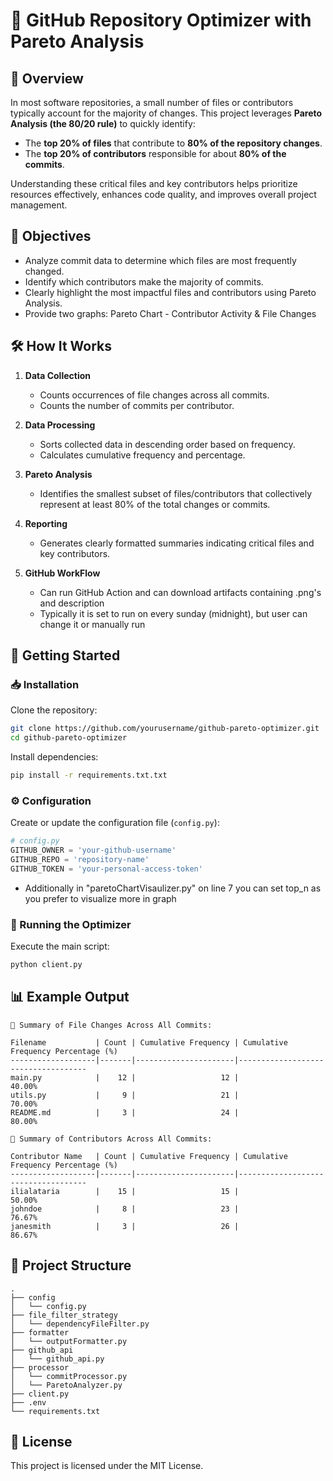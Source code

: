 # 🚀 GitHub Repository Optimizer with Pareto Analysis

## 📖 Overview

In most software repositories, a small number of files or contributors typically account for the majority of changes. This project leverages **Pareto Analysis (the 80/20 rule)** to quickly identify:

* The **top 20% of files** that contribute to **80% of the repository changes**.
* The **top 20% of contributors** responsible for about **80% of the commits**.

Understanding these critical files and key contributors helps prioritize resources effectively, enhances code quality, and improves overall project management.

## 🎯 Objectives

* Analyze commit data to determine which files are most frequently changed.
* Identify which contributors make the majority of commits.
* Clearly highlight the most impactful files and contributors using Pareto Analysis.
* Provide two graphs: Pareto Chart - Contributor Activity & File Changes

## 🛠 How It Works

1. **Data Collection**

   * Counts occurrences of file changes across all commits.
   * Counts the number of commits per contributor.

2. **Data Processing**

   * Sorts collected data in descending order based on frequency.
   * Calculates cumulative frequency and percentage.

3. **Pareto Analysis**

   * Identifies the smallest subset of files/contributors that collectively represent at least 80% of the total changes or commits.

4. **Reporting**

   * Generates clearly formatted summaries indicating critical files and key contributors.

5. **GitHub WorkFlow**
   * Can run GitHub Action and can download artifacts containing .png's and description 
   * Typically it is set to run on every sunday (midnight), but user can change it or manually run


## 🚦 Getting Started

### 📥 Installation

Clone the repository:

```bash
git clone https://github.com/yourusername/github-pareto-optimizer.git
cd github-pareto-optimizer
```

Install dependencies:

```bash
pip install -r requirements.txt.txt
```

### ⚙️ Configuration

Create or update the configuration file (`config.py`):

```python
# config.py
GITHUB_OWNER = 'your-github-username'
GITHUB_REPO = 'repository-name'
GITHUB_TOKEN = 'your-personal-access-token'

```
*  Additionally in "paretoChartVisaulizer.py" on line 7 you can set top_n as you prefer to visualize more in graph 

### 🚀 Running the Optimizer

Execute the main script:

```bash
python client.py
```

## 📊 Example Output

```
📂 Summary of File Changes Across All Commits:

Filename           | Count | Cumulative Frequency | Cumulative Frequency Percentage (%)
-------------------|-------|----------------------|------------------------------------
main.py            |    12 |                   12 |                             40.00%
utils.py           |     9 |                   21 |                             70.00%
README.md          |     3 |                   24 |                             80.00%

👤 Summary of Contributors Across All Commits:

Contributor Name   | Count | Cumulative Frequency | Cumulative Frequency Percentage (%)
-------------------|-------|----------------------|------------------------------------
ilialataria        |    15 |                   15 |                             50.00%
johndoe            |     8 |                   23 |                             76.67%
janesmith          |     3 |                   26 |                             86.67%
```

## 🧩 Project Structure

```
.
├── config
│   └── config.py
├── file_filter_strategy
│   └── dependencyFileFilter.py
├── formatter
│   └── outputFormatter.py
├── github_api
│   └── github_api.py
├── processor
│   └── commitProcessor.py
│   └── ParetoAnalyzer.py
├── client.py
├── .env
└── requirements.txt
```

## 📄 License

This project is licensed under the MIT License.
